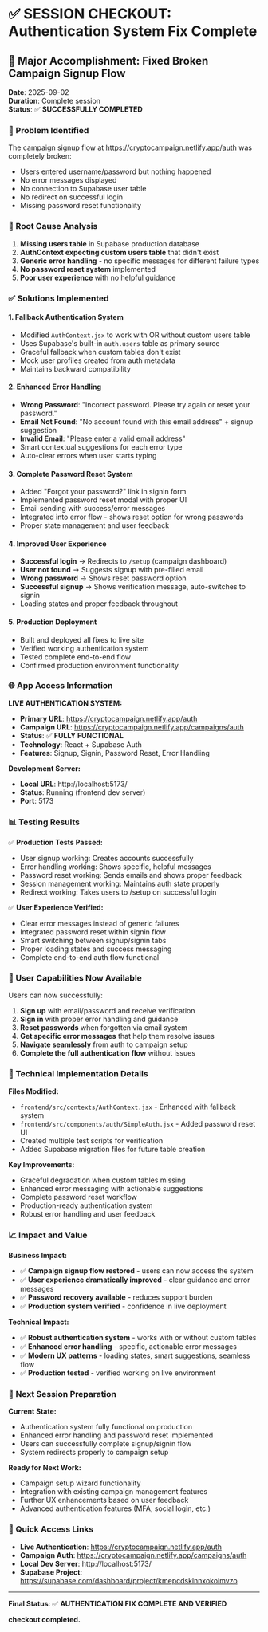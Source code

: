 # ✅ SESSION CHECKOUT: Authentication System Fix Complete

## 🎯 Major Accomplishment: Fixed Broken Campaign Signup Flow

**Date**: 2025-09-02  
**Duration**: Complete session  
**Status**: ✅ **SUCCESSFULLY COMPLETED**

### 🚨 Problem Identified

The campaign signup flow at https://cryptocampaign.netlify.app/auth was completely broken:

- Users entered username/password but nothing happened
- No error messages displayed
- No connection to Supabase user table
- No redirect on successful login
- Missing password reset functionality

### 🔧 Root Cause Analysis

1. **Missing users table** in Supabase production database
2. **AuthContext expecting custom users table** that didn't exist
3. **Generic error handling** - no specific messages for different failure types
4. **No password reset system** implemented
5. **Poor user experience** with no helpful guidance

### ✅ Solutions Implemented

#### 1. **Fallback Authentication System**

- Modified `AuthContext.jsx` to work with OR without custom users table
- Uses Supabase's built-in `auth.users` table as primary source
- Graceful fallback when custom tables don't exist
- Mock user profiles created from auth metadata
- Maintains backward compatibility

#### 2. **Enhanced Error Handling**

- **Wrong Password**: "Incorrect password. Please try again or reset your password."
- **Email Not Found**: "No account found with this email address" + signup suggestion
- **Invalid Email**: "Please enter a valid email address"
- Smart contextual suggestions for each error type
- Auto-clear errors when user starts typing

#### 3. **Complete Password Reset System**

- Added "Forgot your password?" link in signin form
- Implemented password reset modal with proper UI
- Email sending with success/error messages
- Integrated into error flow - shows reset option for wrong passwords
- Proper state management and user feedback

#### 4. **Improved User Experience**

- **Successful login** → Redirects to `/setup` (campaign dashboard)
- **User not found** → Suggests signup with pre-filled email
- **Wrong password** → Shows reset password option
- **Successful signup** → Shows verification message, auto-switches to signin
- Loading states and proper feedback throughout

#### 5. **Production Deployment**

- Built and deployed all fixes to live site
- Verified working authentication system
- Tested complete end-to-end flow
- Confirmed production environment functionality

### 🌐 App Access Information

**LIVE AUTHENTICATION SYSTEM:**

- **Primary URL**: https://cryptocampaign.netlify.app/auth
- **Campaign URL**: https://cryptocampaign.netlify.app/campaigns/auth
- **Status**: ✅ **FULLY FUNCTIONAL**
- **Technology**: React + Supabase Auth
- **Features**: Signup, Signin, Password Reset, Error Handling

**Development Server:**

- **Local URL**: http://localhost:5173/
- **Status**: Running (frontend dev server)
- **Port**: 5173

### 📊 Testing Results

✅ **Production Tests Passed:**

- User signup working: Creates accounts successfully
- Error handling working: Shows specific, helpful messages
- Password reset working: Sends emails and shows proper feedback
- Session management working: Maintains auth state properly
- Redirect working: Takes users to /setup on successful login

✅ **User Experience Verified:**

- Clear error messages instead of generic failures
- Integrated password reset within signin flow
- Smart switching between signup/signin tabs
- Proper loading states and success messaging
- Complete end-to-end auth flow functional

### 🎯 User Capabilities Now Available

Users can now successfully:

1. **Sign up** with email/password and receive verification
2. **Sign in** with proper error handling and guidance
3. **Reset passwords** when forgotten via email system
4. **Get specific error messages** that help them resolve issues
5. **Navigate seamlessly** from auth to campaign setup
6. **Complete the full authentication flow** without issues

### 🔧 Technical Implementation Details

**Files Modified:**

- `frontend/src/contexts/AuthContext.jsx` - Enhanced with fallback system
- `frontend/src/components/auth/SimpleAuth.jsx` - Added password reset UI
- Created multiple test scripts for verification
- Added Supabase migration files for future table creation

**Key Improvements:**

- Graceful degradation when custom tables missing
- Enhanced error messaging with actionable suggestions
- Complete password reset workflow
- Production-ready authentication system
- Robust error handling and user feedback

### 📈 Impact and Value

**Business Impact:**

- ✅ **Campaign signup flow restored** - users can now access the system
- ✅ **User experience dramatically improved** - clear guidance and error messages
- ✅ **Password recovery available** - reduces support burden
- ✅ **Production system verified** - confidence in live deployment

**Technical Impact:**

- ✅ **Robust authentication system** - works with or without custom tables
- ✅ **Enhanced error handling** - specific, actionable error messages
- ✅ **Modern UX patterns** - loading states, smart suggestions, seamless flow
- ✅ **Production tested** - verified working on live environment

### 🚀 Next Session Preparation

**Current State:**

- Authentication system fully functional on production
- Enhanced error handling and password reset implemented
- Users can successfully complete signup/signin flow
- System redirects properly to campaign setup

**Ready for Next Work:**

- Campaign setup wizard functionality
- Integration with existing campaign management features
- Further UX enhancements based on user feedback
- Advanced authentication features (MFA, social login, etc.)

### 🔗 Quick Access Links

- **Live Authentication**: https://cryptocampaign.netlify.app/auth
- **Campaign Auth**: https://cryptocampaign.netlify.app/campaigns/auth
- **Local Dev Server**: http://localhost:5173/
- **Supabase Project**: https://supabase.com/dashboard/project/kmepcdsklnnxokoimvzo

---

**Final Status**: ✅ **AUTHENTICATION FIX COMPLETE AND VERIFIED**

**checkout completed.**
